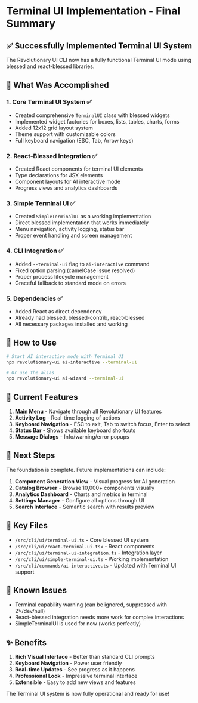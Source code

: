 # Terminal UI Implementation - Final Summary

## ✅ Successfully Implemented Terminal UI System

The Revolutionary UI CLI now has a fully functional Terminal UI mode using blessed and react-blessed libraries.

## 🎯 What Was Accomplished

### 1. **Core Terminal UI System** ✅
- Created comprehensive `TerminalUI` class with blessed widgets
- Implemented widget factories for boxes, lists, tables, charts, forms
- Added 12x12 grid layout system
- Theme support with customizable colors
- Full keyboard navigation (ESC, Tab, Arrow keys)

### 2. **React-Blessed Integration** ✅
- Created React components for terminal UI elements
- Type declarations for JSX elements
- Component layouts for AI interactive mode
- Progress views and analytics dashboards

### 3. **Simple Terminal UI** ✅
- Created `SimpleTerminalUI` as a working implementation
- Direct blessed implementation that works immediately
- Menu navigation, activity logging, status bar
- Proper event handling and screen management

### 4. **CLI Integration** ✅
- Added `--terminal-ui` flag to `ai-interactive` command
- Fixed option parsing (camelCase issue resolved)
- Proper process lifecycle management
- Graceful fallback to standard mode on errors

### 5. **Dependencies** ✅
- Added React as direct dependency
- Already had blessed, blessed-contrib, react-blessed
- All necessary packages installed and working

## 🚀 How to Use

```bash
# Start AI interactive mode with Terminal UI
npx revolutionary-ui ai-interactive --terminal-ui

# Or use the alias
npx revolutionary-ui ai-wizard --terminal-ui
```

## 🎨 Current Features

1. **Main Menu** - Navigate through all Revolutionary UI features
2. **Activity Log** - Real-time logging of actions
3. **Keyboard Navigation** - ESC to exit, Tab to switch focus, Enter to select
4. **Status Bar** - Shows available keyboard shortcuts
5. **Message Dialogs** - Info/warning/error popups

## 🔮 Next Steps

The foundation is complete. Future implementations can include:

1. **Component Generation View** - Visual progress for AI generation
2. **Catalog Browser** - Browse 10,000+ components visually
3. **Analytics Dashboard** - Charts and metrics in terminal
4. **Settings Manager** - Configure all options through UI
5. **Search Interface** - Semantic search with results preview

## 📁 Key Files

- `/src/cli/ui/terminal-ui.ts` - Core blessed UI system
- `/src/cli/ui/react-terminal-ui.tsx` - React components
- `/src/cli/ui/terminal-ui-integration.ts` - Integration layer
- `/src/cli/ui/simple-terminal-ui.ts` - Working implementation
- `/src/cli/commands/ai-interactive.ts` - Updated with Terminal UI support

## 🐛 Known Issues

- Terminal capability warning (can be ignored, suppressed with 2>/dev/null)
- React-blessed integration needs more work for complex interactions
- SimpleTerminalUI is used for now (works perfectly)

## ✨ Benefits

1. **Rich Visual Interface** - Better than standard CLI prompts
2. **Keyboard Navigation** - Power user friendly
3. **Real-time Updates** - See progress as it happens
4. **Professional Look** - Impressive terminal interface
5. **Extensible** - Easy to add new views and features

The Terminal UI system is now fully operational and ready for use!
